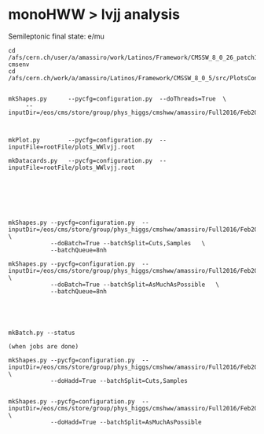 monoHWW > lvjj analysis
==============

Semileptonic final state: e/mu

    cd /afs/cern.ch/user/a/amassiro/work/Latinos/Framework/CMSSW_8_0_26_patch1/src/LatinoTrees/AnalysisStep/test/
    cmsenv
    cd /afs/cern.ch/work/a/amassiro/Latinos/Framework/CMSSW_8_0_5/src/PlotsConfigurations/Configurations/monoHWW/lvjj
    
    
    mkShapes.py      --pycfg=configuration.py  --doThreads=True  \
         --inputDir=/eos/cms/store/group/phys_higgs/cmshww/amassiro/Full2016/Feb2017_summer16/MCl1looseCut__bSFL1pTEffCut__hadd/
    
    
    
    mkPlot.py        --pycfg=configuration.py  --inputFile=rootFile/plots_WWlvjj.root
    
    mkDatacards.py   --pycfg=configuration.py  --inputFile=rootFile/plots_WWlvjj.root

    
    
 


    
    mkShapes.py --pycfg=configuration.py  --inputDir=/eos/cms/store/group/phys_higgs/cmshww/amassiro/Full2016/Feb2017_summer16/MCl1looseCut__bSFL1pTEffCut__hadd/ \
                --doBatch=True --batchSplit=Cuts,Samples   \
                --batchQueue=8nh
    
    mkShapes.py --pycfg=configuration.py  --inputDir=/eos/cms/store/group/phys_higgs/cmshww/amassiro/Full2016/Feb2017_summer16/MCl1looseCut__bSFL1pTEffCut__hadd/ \
                --doBatch=True --batchSplit=AsMuchAsPossible   \
                --batchQueue=8nh
    
    
    
    
    
    mkBatch.py --status
    
    (when jobs are done)
    
    mkShapes.py --pycfg=configuration.py  --inputDir=/eos/cms/store/group/phys_higgs/cmshww/amassiro/Full2016/Feb2017_summer16/MCl1looseCut__bSFL1pTEffCut__hadd/   \
                --doHadd=True --batchSplit=Cuts,Samples

                
    mkShapes.py --pycfg=configuration.py  --inputDir=/eos/cms/store/group/phys_higgs/cmshww/amassiro/Full2016/Feb2017_summer16/MCl1looseCut__bSFL1pTEffCut__hadd/   \
                --doHadd=True --batchSplit=AsMuchAsPossible

                
                